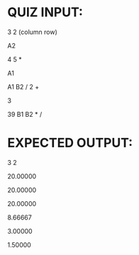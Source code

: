 QUIZ INPUT:
==========
3 2 (column row)

A2

4 5 *

A1

A1 B2 / 2 +

3

39 B1 B2 * /



EXPECTED OUTPUT:
================
3 2

20.00000

20.00000

20.00000

8.66667

3.00000

1.50000

